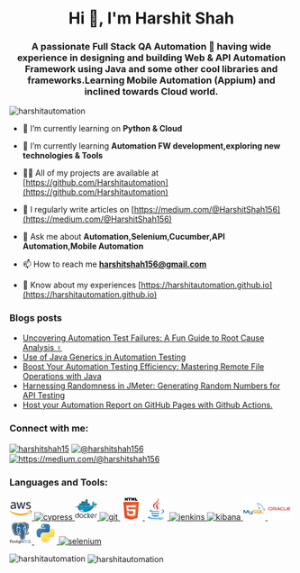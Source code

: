 <h1 align="center">Hi 👋, I'm Harshit Shah</h1>
<h3 align="center">A passionate Full Stack QA Automation 🚀 having wide experience in designing and building Web & API Automation Framework using Java and some other cool libraries and frameworks.Learning Mobile Automation (Appium) and inclined towards Cloud world.</h3>

<p align="left"> <img src="https://komarev.com/ghpvc/?username=harshitautomation&label=Profile%20views&color=0e75b6&style=flat" alt="harshitautomation" /> </p>

- 🔭 I’m currently learning on **Python & Cloud**

- 🌱 I’m currently learning **Automation FW development,exploring new technologies & Tools**

- 👨‍💻 All of my projects are available at [https://github.com/Harshitautomation](https://github.com/Harshitautomation)

- 📝 I regularly write articles on [https://medium.com/@HarshitShah156](https://medium.com/@HarshitShah156)

- 💬 Ask me about **Automation,Selenium,Cucumber,API Automation,Mobile Automation**

- 📫 How to reach me **harshitshah156@gmail.com**

- 📄 Know about my experiences [https://harshitautomation.github.io](https://harshitautomation.github.io)

### Blogs posts
<!-- BLOG-POST-LIST:START -->
- [Uncovering Automation Test Failures: A Fun Guide to Root Cause Analysis ️‍♀️](https://harshitshah156.medium.com/uncovering-automation-test-failures-a-fun-guide-to-root-cause-analysis-%EF%B8%8F-%EF%B8%8F-5231d397742e?source=rss-7b487f419d25------2)
- [Use of Java Generics in Automation Testing](https://harshitshah156.medium.com/use-of-java-generics-in-automation-testing-dcb37f17125d?source=rss-7b487f419d25------2)
- [Boost Your Automation Testing Efficiency: Mastering Remote File Operations with Java](https://harshitshah156.medium.com/boost-your-automation-testing-efficiency-mastering-remote-file-operations-with-java-78a34fec2a02?source=rss-7b487f419d25------2)
- [Harnessing Randomness in JMeter: Generating Random Numbers for API Testing](https://harshitshah156.medium.com/harnessing-randomness-in-jmeter-generating-random-numbers-for-api-testing-f079e7a89ca6?source=rss-7b487f419d25------2)
- [Host your Automation Report on GitHub Pages with Github Actions.](https://harshitshah156.medium.com/host-your-automation-report-on-github-pages-with-github-actions-69f80857bd28?source=rss-7b487f419d25------2)
<!-- BLOG-POST-LIST:END -->

<h3 align="left">Connect with me:</h3>
<p align="left">
<a href="https://linkedin.com/in/harshitshah15" target="blank"><img align="center" src="https://raw.githubusercontent.com/rahuldkjain/github-profile-readme-generator/master/src/images/icons/Social/linked-in-alt.svg" alt="harshitshah15" height="30" width="40" /></a>
<a href="https://medium.com/@harshitshah156" target="blank"><img align="center" src="https://raw.githubusercontent.com/rahuldkjain/github-profile-readme-generator/master/src/images/icons/Social/medium.svg" alt="@harshitshah156" height="30" width="40" /></a>
<a href="/https://medium.com/@harshitshah156" target="blank"><img align="center" src="https://raw.githubusercontent.com/rahuldkjain/github-profile-readme-generator/master/src/images/icons/Social/rss.svg" alt="https://medium.com/@harshitshah156" height="30" width="40" /></a>
</p>

<h3 align="left">Languages and Tools:</h3>
<p align="left"> <a href="https://aws.amazon.com" target="_blank"> <img src="https://raw.githubusercontent.com/devicons/devicon/master/icons/amazonwebservices/amazonwebservices-original-wordmark.svg" alt="aws" width="40" height="40"/> </a> <a href="https://www.cypress.io" target="_blank"> <img src="https://raw.githubusercontent.com/simple-icons/simple-icons/6e46ec1fc23b60c8fd0d2f2ff46db82e16dbd75f/icons/cypress.svg" alt="cypress" width="40" height="40"/> </a> <a href="https://www.docker.com/" target="_blank"> <img src="https://raw.githubusercontent.com/devicons/devicon/master/icons/docker/docker-original-wordmark.svg" alt="docker" width="40" height="40"/> </a> <a href="https://git-scm.com/" target="_blank"> <img src="https://www.vectorlogo.zone/logos/git-scm/git-scm-icon.svg" alt="git" width="40" height="40"/> </a> <a href="https://www.w3.org/html/" target="_blank"> <img src="https://raw.githubusercontent.com/devicons/devicon/master/icons/html5/html5-original-wordmark.svg" alt="html5" width="40" height="40"/> </a> <a href="https://www.java.com" target="_blank"> <img src="https://raw.githubusercontent.com/devicons/devicon/master/icons/java/java-original.svg" alt="java" width="40" height="40"/> </a> <a href="https://www.jenkins.io" target="_blank"> <img src="https://www.vectorlogo.zone/logos/jenkins/jenkins-icon.svg" alt="jenkins" width="40" height="40"/> </a> <a href="https://www.elastic.co/kibana" target="_blank"> <img src="https://www.vectorlogo.zone/logos/elasticco_kibana/elasticco_kibana-icon.svg" alt="kibana" width="40" height="40"/> </a> <a href="https://www.mysql.com/" target="_blank"> <img src="https://raw.githubusercontent.com/devicons/devicon/master/icons/mysql/mysql-original-wordmark.svg" alt="mysql" width="40" height="40"/> </a> <a href="https://www.oracle.com/" target="_blank"> <img src="https://raw.githubusercontent.com/devicons/devicon/master/icons/oracle/oracle-original.svg" alt="oracle" width="40" height="40"/> </a> <a href="https://www.postgresql.org" target="_blank"> <img src="https://raw.githubusercontent.com/devicons/devicon/master/icons/postgresql/postgresql-original-wordmark.svg" alt="postgresql" width="40" height="40"/> </a> <a href="https://www.python.org" target="_blank"> <img src="https://raw.githubusercontent.com/devicons/devicon/master/icons/python/python-original.svg" alt="python" width="40" height="40"/> </a> <a href="https://www.selenium.dev" target="_blank"> <img src="https://raw.githubusercontent.com/detain/svg-logos/780f25886640cef088af994181646db2f6b1a3f8/svg/selenium-logo.svg" alt="selenium" width="40" height="40"/> </a> </p>

<p><img align="left" src="https://github-readme-stats.vercel.app/api/top-langs?username=harshitautomation&show_icons=true&locale=en&layout=compact" alt="harshitautomation" /></p>

<p>&nbsp;<img align="center" src="https://github-readme-stats.vercel.app/api?username=harshitautomation&show_icons=true&locale=en" alt="harshitautomation" /></p>



<!---
Harshitautomation/Harshitautomation is a ✨ special ✨ repository because its `README.md` (this file) appears on your GitHub profile.
You can click the Preview link to take a look at your changes.
--->

